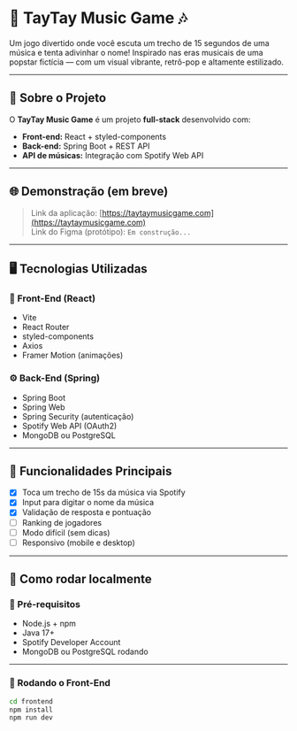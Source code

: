 # 🎤 TayTay Music Game 🎶  
Um jogo divertido onde você escuta um trecho de 15 segundos de uma música e tenta adivinhar o nome! Inspirado nas eras musicais de uma popstar fictícia — com um visual vibrante, retrô-pop e altamente estilizado.

---

## 🧩 Sobre o Projeto

O **TayTay Music Game** é um projeto **full-stack** desenvolvido com:

- **Front-end:** React + styled-components
- **Back-end:** Spring Boot + REST API
- **API de músicas:** Integração com Spotify Web API

---

## 🌐 Demonstração (em breve)

> Link da aplicação: [https://taytaymusicgame.com](https://taytaymusicgame.com)  
> Link do Figma (protótipo): `Em construção...`

---

## 🖥️ Tecnologias Utilizadas

### 🎨 Front-End (React)
- Vite
- React Router
- styled-components
- Axios
- Framer Motion (animações)

### ⚙️ Back-End (Spring)
- Spring Boot
- Spring Web
- Spring Security (autenticação)
- Spotify Web API (OAuth2)
- MongoDB ou PostgreSQL

---

## 🧠 Funcionalidades Principais

- [x] Toca um trecho de 15s da música via Spotify
- [x] Input para digitar o nome da música
- [x] Validação de resposta e pontuação
- [ ] Ranking de jogadores
- [ ] Modo difícil (sem dicas)
- [ ] Responsivo (mobile e desktop)

---

## 🧪 Como rodar localmente

### 🔧 Pré-requisitos
- Node.js + npm
- Java 17+
- Spotify Developer Account
- MongoDB ou PostgreSQL rodando

---

### 🚀 Rodando o Front-End

```bash
cd frontend
npm install
npm run dev

